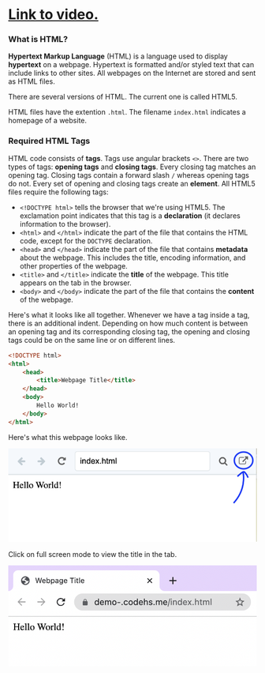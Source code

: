 # [Link to video.](https://www.youtube.com/watch?v=nPlbsCIP92w&list=PLVD25niNi0Bk1YWMw3RRMgqYjCRoZYisT)

### What is HTML?

**Hypertext Markup Language** (HTML) is a language used to display **hypertext** on a webpage. Hypertext is formatted and/or styled text that can include links to other sites. All webpages on the Internet are stored and sent as HTML files.

There are several versions of HTML. The current one is called HTML5.

HTML files have the extention `.html`. The filename `index.html` indicates a homepage of a website.

### Required HTML Tags

HTML code consists of **tags**. Tags use angular brackets `<>`. There are two types of tags: **opening tags** and **closing tags**. Every closing tag matches an opening tag. Closing tags contain a forward slash `/` whereas opening tags do not. Every set of opening and closing tags create an **element**. All HTML5 files require the following tags:

* `<!DOCTYPE html>` tells the browser that we're using HTML5. The exclamation point indicates that this tag is a **declaration** (it declares information to the browser).
* `<html>` and `</html>` indicate the part of the file that contains the HTML code, except for the `DOCTYPE` declaration. 
* `<head>` and `</head>` indicate the part of the file that contains **metadata** about the webpage. This includes the title, encoding information, and other properties of the webpage.
* `<title>` and `</title>` indicate the **title** of the webpage. This title appears on the tab in the browser.
* `<body>` and `</body>` indicate the part of the file that contains the **content** of the webpage.

Here's what it looks like all together. Whenever we have a tag inside a tag, there is an additional indent. Depending on how much content is between an opening tag and its corresponding closing tag, the opening and closing tags could be on the same line or on different lines.

```html
<!DOCTYPE html>
<html>
    <head>
        <title>Webpage Title</title>
    </head>
    <body>
        Hello World!
    </body>
</html>
```

Here's what this webpage looks like. 

![](../../Images/html_hello_world_mini.png)

Click on full screen mode to view the title in the tab.

![](../../Images/html_hello_world_full.png)
